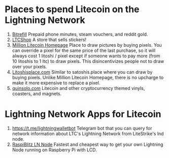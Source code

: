 # Places to spend Litecoin on the Lightning Network

1. [Bitrefill](https://en.bitrefill.com/usa/) Prepaid phone minutes, steam vouchers, and reddit gold.
2. [LTCShop](https://ltcshop.roska.life/) A store that sells stickers!
3. [Million Litecoin Homepage](https://millionlitecoinhomepage.net/) Place to draw pictures by buying pixels.  You can override a pixel for the same price of the last purchase, so it will always cost 1 litoshi / pixel except if someone wants to pay more (from 10 litoshis to 1 ltc) to draw pixels.  This disincentivizes people not to draw over your pixels. 
4. [Litoshisplace.com](https://litoshisplace.com/) Similar to satoshis.place where you can draw by buying pixels.  Unlike Million Litecoin Homepage, there is no upcharge to make it more expensive to replace a pixel.  
5. [quinsolo.com](https://quinsolo.com/) Litecoin and other cryptocurrency themed vinyls, coasters, and magnets. 

# Lightning Network Apps for Litecoin

1. https://t.me/lightningwalletbot Telegram bot that you can query for network information about LTC's Lightning Network from LiteStrike's lnd node. 
2. [RaspiBlitz LN Node](https://github.com/rootzoll/raspiblitz/blob/master/README.md) Fastest and cheapest way to get your own Lightning Node running on Raspberry Pi with LCD.
